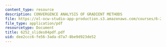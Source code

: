 ```yaml
---
content_type: resource
description: CONVERGENCE ANALYSIS OF GRADIENT METHODS
file: https://ol-ocw-studio-app-production.s3.amazonaws.com/courses/6-252j-nonlinear-programming-spring-2003/dee2ccc6fe563adad7a78be9d923de52_6252_slides04pdf.pdf
file_type: application/pdf
resourcetype: Document
title: 6252_slides04pdf.pdf
uid: dee2ccc6-fe56-3ada-d7a7-8be9d923de52
---
```

